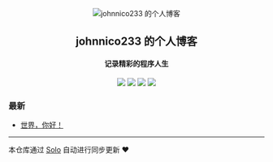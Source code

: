 <p align="center"><img alt="johnnico233 的个人博客" src="https://static.b3log.org/images/brand/solo-32.png"></p><h2 align="center">
johnnico233 的个人博客
</h2>

<h4 align="center">记录精彩的程序人生</h4>
<p align="center"><a title="johnnico233 的个人博客" target="_blank" href="https://github.com/johnnico233/solo-blog"><img src="https://img.shields.io/github/last-commit/johnnico233/solo-blog.svg?style=flat-square&color=FF9900"></a>
<a title="GitHub repo size in bytes" target="_blank" href="https://github.com/johnnico233/solo-blog"><img src="https://img.shields.io/github/repo-size/johnnico233/solo-blog.svg?style=flat-square"></a>
<a title="Solo Version" target="_blank" href="https://github.com/b3log/solo/releases"><img src="https://img.shields.io/badge/solo-3.6.7-f1e05a.svg?style=flat-square&color=blueviolet"></a>
<a title="Hits" target="_blank" href="https://github.com/b3log/hits"><img src="https://hits.b3log.org/johnnico233/solo-blog.svg"></a></p>

### 最新

* [世界，你好！](http://www.yosoro.top:8080/hello-solo)



---

本仓库通过 [Solo](https://github.com/b3log/solo) 自动进行同步更新 ❤️ 